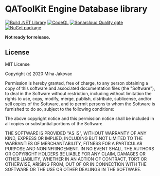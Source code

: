 # QAToolKit Engine Database library
[![Build .NET Library](https://github.com/qatoolkit/qatoolkit-engine-database-net/workflows/.NET%20Core/badge.svg?branch=main)](https://github.com/qatoolkit/qatoolkit-engine-database-net/actions)
[![CodeQL](https://github.com/qatoolkit/qatoolkit-engine-database-net/workflows/CodeQL%20Analyze/badge.svg)](https://github.com/qatoolkit/qatoolkit-engine-database-net/security/code-scanning)
[![Sonarcloud Quality gate](https://github.com/qatoolkit/qatoolkit-engine-database-net/workflows/Sonarqube%20Analyze/badge.svg)](https://sonarcloud.io/dashboard?id=qatoolkit_qatoolkit-engine-database-net)
[![NuGet package](https://img.shields.io/nuget/v/QAToolKit.Engine.DataBase?label=QAToolKit.Engine.Database)](https://www.nuget.org/packages/QAToolKit.Engine.Database/)

**Not ready for release.**

## License

MIT License

Copyright (c) 2020 Miha Jakovac

Permission is hereby granted, free of charge, to any person obtaining a copy
of this software and associated documentation files (the "Software"), to deal
in the Software without restriction, including without limitation the rights
to use, copy, modify, merge, publish, distribute, sublicense, and/or sell
copies of the Software, and to permit persons to whom the Software is
furnished to do so, subject to the following conditions:

The above copyright notice and this permission notice shall be included in all
copies or substantial portions of the Software.

THE SOFTWARE IS PROVIDED "AS IS", WITHOUT WARRANTY OF ANY KIND, EXPRESS OR
IMPLIED, INCLUDING BUT NOT LIMITED TO THE WARRANTIES OF MERCHANTABILITY,
FITNESS FOR A PARTICULAR PURPOSE AND NONINFRINGEMENT. IN NO EVENT SHALL THE
AUTHORS OR COPYRIGHT HOLDERS BE LIABLE FOR ANY CLAIM, DAMAGES OR OTHER
LIABILITY, WHETHER IN AN ACTION OF CONTRACT, TORT OR OTHERWISE, ARISING FROM,
OUT OF OR IN CONNECTION WITH THE SOFTWARE OR THE USE OR OTHER DEALINGS IN THE
SOFTWARE.